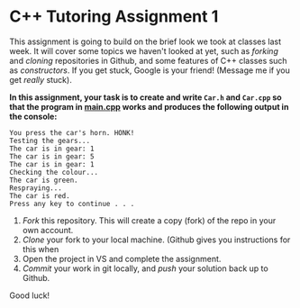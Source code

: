 # C++ Tutoring Assignment 1

This assignment is going to build on the brief look we took at classes last
week. It will cover some topics we haven't looked at yet,
such as _forking_ and _cloning_ repositories in Github, and some features of
C++ classes such as _constructors_.
If you get stuck, Google is your friend! (Message me if you get _really_
stuck).

**In this assignment, your task is to create and write `Car.h` and `Car.cpp`
so that the program in [main.cpp](https://github.com/kvsm/TutoringHW1/blob/master/TutoringHW1/main.cpp)
works and produces the following output in the console:**

```
You press the car's horn. HONK!
Testing the gears...
The car is in gear: 1
The car is in gear: 5
The car is in gear: 1
Checking the colour...
The car is green.
Respraying...
The car is red.
Press any key to continue . . .
```

1. _Fork_ this repository. This will create a copy (fork) of the repo in your own
account.
2. _Clone_ your fork to your local machine. (Github gives you instructions for this when 
3. Open the project in VS and complete the assignment.
4. _Commit_ your work in git locally, and _push_ your solution back up to
Github.

Good luck!
